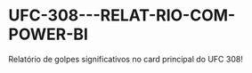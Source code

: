 # UFC-308---RELAT-RIO-COM-POWER-BI
Relatório de golpes significativos no card principal do UFC 308!
